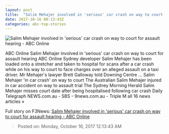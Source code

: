 ```yaml
---
layout: post
title:  "Salim Mehajer involved in 'serious' car crash on way to court for assault hearing - ABC Online"
date: 2017-10-16 00:13:43Z
categories: abc-top-stories
---
```


![Salim Mehajer involved in 'serious' car crash on way to court for assault hearing - ABC Online](http://www.abc.net.au/news/image/9053360-1x1-700x700.jpg)

ABC Online Salim Mehajer involved in 'serious' car crash on way to court for assault hearing ABC Online Sydney developer Salim Mehajer has been loaded onto a stretcher and taken to hospital for scans after a car crash while on his way to court to face charges over an alleged assault on a taxi driver. Mr Mehajer's lawyer Brett Galloway told Downing Centre ... Salim Mehajer 'in car crash' on way to court The Australian Salim Mehajer injured in car accident on way to assault trial The Sydney Morning Herald Salim Mehajer misses court date after being hospitalised following car crash Daily Telegraph NEWS.com.au - SBS - 9news.com.au - Triple M all 16 news articles »


Full story on F3News: [Salim Mehajer involved in 'serious' car crash on way to court for assault hearing - ABC Online](http://www.f3nws.com/n/eafREG)

> Posted on: Monday, October 16, 2017 12:13:43 AM
